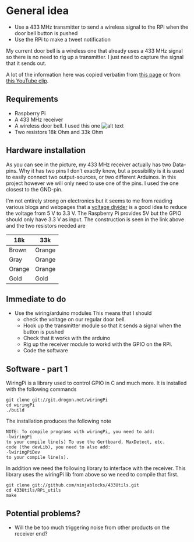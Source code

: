 # General idea

* Use a 433 MHz transmitter to send a wireless signal to the RPi when the door bell button is pushed
* Use the RPi to make a tweet notification

My current door bell is a wireless one that already uses a 433 MHz
signal so there is no need to rig up a transmitter. I just need to
capture the signal that it sends out.

A lot of the information here was copied verbatim from 
[this page](http://www.princetronics.com/how-to-read-433-mhz-codes-w-raspberry-pi-433-mhz-receiver/)
or from [this YouTube clip](https://www.youtube.com/watch?v=RHJVyMYJ1XQ).

## Requirements

* Raspberry Pi
* A 433 MHz receiver
* A wireless door bell. I used this one ![alt text](https://github.com/ekstroem/HomePi/master/doorbell/images/bell.jpg  "My door bell")
* Two resistors 18k Ohm and 33k Ohm


## Hardware installation


As you can see in the picture, my 433 MHz receiver actually has two
Data-pins. Why it has two pins I don’t exactly know, but a possibility
is it is used to easily connect two output-sources, or two different
Arduinos. In this project however we will only need to use one of the
pins. I used the one closest to the GND-pin.


I'm not entirely strong on electronics but it seems to me from reading
various blogs and webpages that a
[voltage divider](http://elinux.org/RPi_GPIO_Interface_Circuits) is a
good idea to reduce the voltage from 5 V to 3.3 V. The Raspberry Pi
provides 5V but the GPIO should only have 3.3 V as input. The
construction is seen in the link above and the two resistors needed
are

| 18k | 33k |
|---|---|
| Brown   | Orange |
| Gray    | Orange |
| Orange  | Orange |
| Gold    | Gold   |




## Immediate to do

* Use the wiring/arduino modules This means that I should
    * check the voltage on our regular door bell.
    * Hook up the transmitter module so that it sends a signal when the button is pushed
    * Check that it works with the arduino
    * Rig up the receiver module to workd with the GPIO on the RPi.
    * Code the software

## Software - part 1

WiringPi is a library used to control GPIO in C and much more. It is
installed with the following commands

```
git clone git://git.drogon.net/wiringPi
cd wiringPi
./build
```
The installation produces the following note
```
NOTE: To compile programs with wiringPi, you need to add:
-lwiringPi
to your compile line(s) To use the Gertboard, MaxDetect, etc.
code (the devLib), you need to also add:
-lwiringPiDev
to your compile line(s).
```


In addition we need the following library to interface with the
receiver. This library uses the wiringPi lib from above so we need to
compile that first.

```
git clone git://github.com/ninjablocks/433Utils.git
cd 433Utils/RPi_utils
make
```


## Potential problems?

* Will the be too much triggering noise from other products on the
  receiver end?
